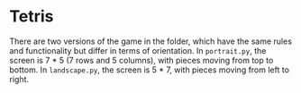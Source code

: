 # Tetris

There are two versions of the game in the folder, which have
the same rules and functionality but differ in terms of orientation.
In `portrait.py`, the screen is 7 * 5 (7 rows and 5 columns), with
pieces moving from top to bottom. In `landscape.py`, the screen is
5 * 7, with pieces moving from left to right.
